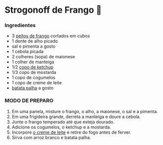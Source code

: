 # Strogonoff de Frango :chicken:

### Ingredientes

- 3 [peitos de frango](https://www.tudogostoso.com.br/receita/10254-fricasse-de-frango.html) cortados em cubos
- 1 dente de alho picado
- sal e pimenta a gosto
- 1 cebola picada
- 2 colheres (sopa) de maionese
- 1 colher de manteiga
- 1/2 [copo de ketchup](https://blog.tudogostoso.com.br/cardapios/ketchup-caseiro/)
- 1/3 copo de mostarda
- 1 copo de cogumelos
- 1 copo de creme de leite
- [batata palha](https://blog.tudogostoso.com.br/cardapios/receitas-faceis/receitas-com-batata-palha/) a gosto



### MODO DE PREPARO

1. Em uma panela, misture o frango, o alho, a maionese, o sal e a pimenta.
2. Em uma frigideira grande, derreta a manteiga e doure a cebola.
3. Junte o frango temperado até que esteja dourado.
4. Adicione os cogumelos, o ketchup e a mostarda.
5. Incorpore [o creme de leite](https://blog.tudogostoso.com.br/dicas-de-cozinha/creme-de-leite-fresco-caseiro-de-caixinha-e-mais/) e retire do fogo antes de ferver.
6. Sirva com arroz branco e batata palha.